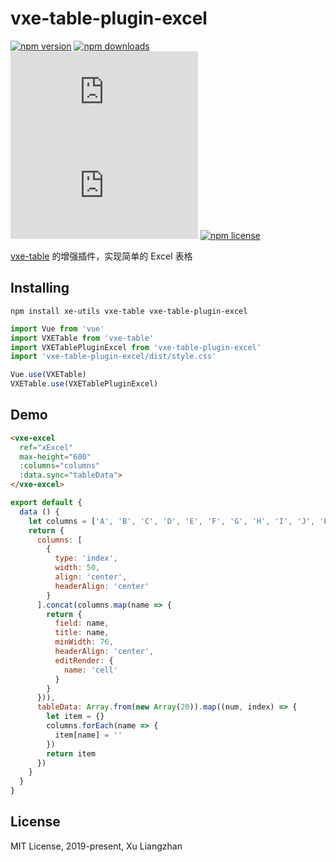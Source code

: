 # vxe-table-plugin-excel

[![npm version](https://img.shields.io/npm/v/vxe-table-plugin-excel.svg?style=flat-square)](https://www.npmjs.org/package/vxe-table-plugin-excel)
[![npm downloads](https://img.shields.io/npm/dm/vxe-table-plugin-excel.svg?style=flat-square)](http://npm-stat.com/charts.html?package=vxe-table-plugin-excel)
[![gzip size: JS](http://img.badgesize.io/https://unpkg.com/vxe-table-plugin-excel/dist/index.min.js?compression=gzip&label=gzip%20size:%20JS)](https://unpkg.com/vxe-table-plugin-excel/dist/index.min.js)
[![gzip size: CSS](http://img.badgesize.io/https://unpkg.com/vxe-table-plugin-excel/dist/style.min.css?compression=gzip&label=gzip%20size:%20CSS)](https://unpkg.com/vxe-table-plugin-excel/dist/style.min.css)
[![npm license](https://img.shields.io/github/license/mashape/apistatus.svg)](https://github.com/xuliangzhan/vxe-table-plugin-excel/blob/master/LICENSE)

[vxe-table](https://github.com/xuliangzhan/vxe-table) 的增强插件，实现简单的 Excel 表格

## Installing

```shell
npm install xe-utils vxe-table vxe-table-plugin-excel
```

```javascript
import Vue from 'vue'
import VXETable from 'vxe-table'
import VXETablePluginExcel from 'vxe-table-plugin-excel'
import 'vxe-table-plugin-excel/dist/style.css'

Vue.use(VXETable)
VXETable.use(VXETablePluginExcel)
```

## Demo

```html
<vxe-excel
  ref="xExcel"
  max-height="600"
  :columns="columns"
  :data.sync="tableData">
</vxe-excel>
```

```javascript
export default {
  data () {
    let columns = ['A', 'B', 'C', 'D', 'E', 'F', 'G', 'H', 'I', 'J', 'K', 'L', 'M', 'N']
    return {
      columns: [
        {
          type: 'index',
          width: 50,
          align: 'center',
          headerAlign: 'center'
        }
      ].concat(columns.map(name => {
        return {
          field: name,
          title: name,
          minWidth: 76,
          headerAlign: 'center',
          editRender: {
            name: 'cell'
          }
        }
      })),
      tableData: Array.from(new Array(20)).map((num, index) => {
        let item = {}
        columns.forEach(name => {
          item[name] = ''
        })
        return item
      })
    }
  }
}
```

## License

MIT License, 2019-present, Xu Liangzhan
